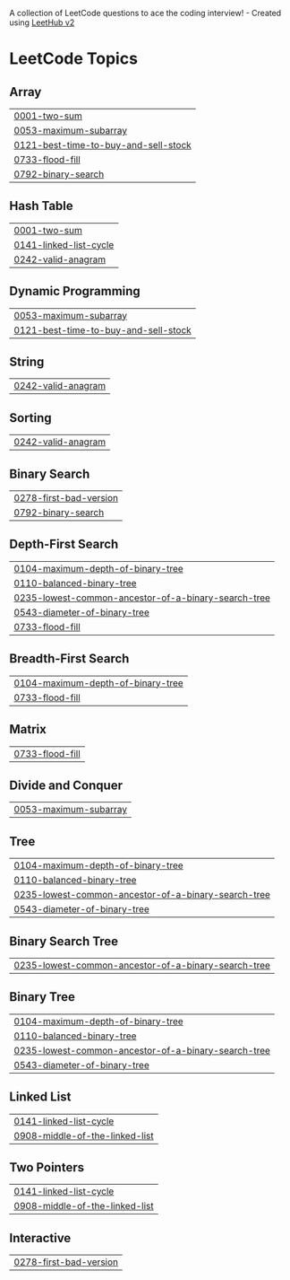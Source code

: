 A collection of LeetCode questions to ace the coding interview! - Created using [LeetHub v2](https://github.com/arunbhardwaj/LeetHub-2.0)
<!---LeetCode Topics Start-->
# LeetCode Topics
## Array
|  |
| ------- |
| [0001-two-sum](https://github.com/Soberanalysts/Algorigm/tree/master/0001-two-sum) |
| [0053-maximum-subarray](https://github.com/Soberanalysts/Algorigm/tree/master/0053-maximum-subarray) |
| [0121-best-time-to-buy-and-sell-stock](https://github.com/Soberanalysts/Algorigm/tree/master/0121-best-time-to-buy-and-sell-stock) |
| [0733-flood-fill](https://github.com/Soberanalysts/Algorigm/tree/master/0733-flood-fill) |
| [0792-binary-search](https://github.com/Soberanalysts/Algorigm/tree/master/0792-binary-search) |
## Hash Table
|  |
| ------- |
| [0001-two-sum](https://github.com/Soberanalysts/Algorigm/tree/master/0001-two-sum) |
| [0141-linked-list-cycle](https://github.com/Soberanalysts/Algorigm/tree/master/0141-linked-list-cycle) |
| [0242-valid-anagram](https://github.com/Soberanalysts/Algorigm/tree/master/0242-valid-anagram) |
## Dynamic Programming
|  |
| ------- |
| [0053-maximum-subarray](https://github.com/Soberanalysts/Algorigm/tree/master/0053-maximum-subarray) |
| [0121-best-time-to-buy-and-sell-stock](https://github.com/Soberanalysts/Algorigm/tree/master/0121-best-time-to-buy-and-sell-stock) |
## String
|  |
| ------- |
| [0242-valid-anagram](https://github.com/Soberanalysts/Algorigm/tree/master/0242-valid-anagram) |
## Sorting
|  |
| ------- |
| [0242-valid-anagram](https://github.com/Soberanalysts/Algorigm/tree/master/0242-valid-anagram) |
## Binary Search
|  |
| ------- |
| [0278-first-bad-version](https://github.com/Soberanalysts/Algorigm/tree/master/0278-first-bad-version) |
| [0792-binary-search](https://github.com/Soberanalysts/Algorigm/tree/master/0792-binary-search) |
## Depth-First Search
|  |
| ------- |
| [0104-maximum-depth-of-binary-tree](https://github.com/Soberanalysts/Algorigm/tree/master/0104-maximum-depth-of-binary-tree) |
| [0110-balanced-binary-tree](https://github.com/Soberanalysts/Algorigm/tree/master/0110-balanced-binary-tree) |
| [0235-lowest-common-ancestor-of-a-binary-search-tree](https://github.com/Soberanalysts/Algorigm/tree/master/0235-lowest-common-ancestor-of-a-binary-search-tree) |
| [0543-diameter-of-binary-tree](https://github.com/Soberanalysts/Algorigm/tree/master/0543-diameter-of-binary-tree) |
| [0733-flood-fill](https://github.com/Soberanalysts/Algorigm/tree/master/0733-flood-fill) |
## Breadth-First Search
|  |
| ------- |
| [0104-maximum-depth-of-binary-tree](https://github.com/Soberanalysts/Algorigm/tree/master/0104-maximum-depth-of-binary-tree) |
| [0733-flood-fill](https://github.com/Soberanalysts/Algorigm/tree/master/0733-flood-fill) |
## Matrix
|  |
| ------- |
| [0733-flood-fill](https://github.com/Soberanalysts/Algorigm/tree/master/0733-flood-fill) |
## Divide and Conquer
|  |
| ------- |
| [0053-maximum-subarray](https://github.com/Soberanalysts/Algorigm/tree/master/0053-maximum-subarray) |
## Tree
|  |
| ------- |
| [0104-maximum-depth-of-binary-tree](https://github.com/Soberanalysts/Algorigm/tree/master/0104-maximum-depth-of-binary-tree) |
| [0110-balanced-binary-tree](https://github.com/Soberanalysts/Algorigm/tree/master/0110-balanced-binary-tree) |
| [0235-lowest-common-ancestor-of-a-binary-search-tree](https://github.com/Soberanalysts/Algorigm/tree/master/0235-lowest-common-ancestor-of-a-binary-search-tree) |
| [0543-diameter-of-binary-tree](https://github.com/Soberanalysts/Algorigm/tree/master/0543-diameter-of-binary-tree) |
## Binary Search Tree
|  |
| ------- |
| [0235-lowest-common-ancestor-of-a-binary-search-tree](https://github.com/Soberanalysts/Algorigm/tree/master/0235-lowest-common-ancestor-of-a-binary-search-tree) |
## Binary Tree
|  |
| ------- |
| [0104-maximum-depth-of-binary-tree](https://github.com/Soberanalysts/Algorigm/tree/master/0104-maximum-depth-of-binary-tree) |
| [0110-balanced-binary-tree](https://github.com/Soberanalysts/Algorigm/tree/master/0110-balanced-binary-tree) |
| [0235-lowest-common-ancestor-of-a-binary-search-tree](https://github.com/Soberanalysts/Algorigm/tree/master/0235-lowest-common-ancestor-of-a-binary-search-tree) |
| [0543-diameter-of-binary-tree](https://github.com/Soberanalysts/Algorigm/tree/master/0543-diameter-of-binary-tree) |
## Linked List
|  |
| ------- |
| [0141-linked-list-cycle](https://github.com/Soberanalysts/Algorigm/tree/master/0141-linked-list-cycle) |
| [0908-middle-of-the-linked-list](https://github.com/Soberanalysts/Algorigm/tree/master/0908-middle-of-the-linked-list) |
## Two Pointers
|  |
| ------- |
| [0141-linked-list-cycle](https://github.com/Soberanalysts/Algorigm/tree/master/0141-linked-list-cycle) |
| [0908-middle-of-the-linked-list](https://github.com/Soberanalysts/Algorigm/tree/master/0908-middle-of-the-linked-list) |
## Interactive
|  |
| ------- |
| [0278-first-bad-version](https://github.com/Soberanalysts/Algorigm/tree/master/0278-first-bad-version) |
<!---LeetCode Topics End-->